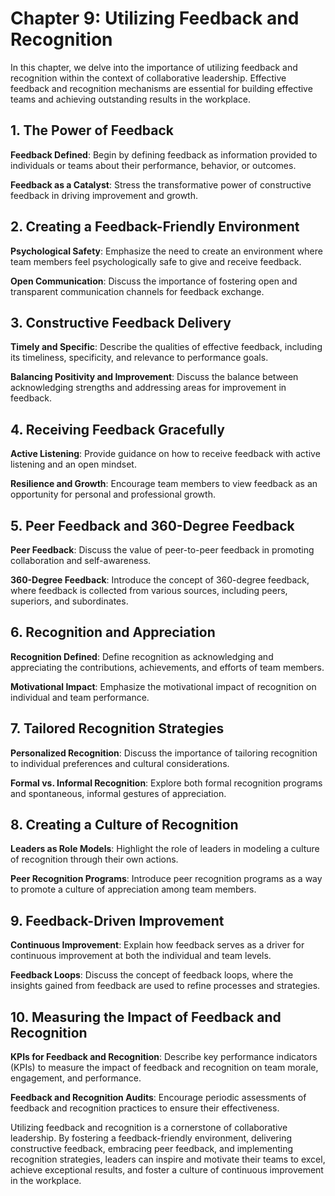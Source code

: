Chapter 9: Utilizing Feedback and Recognition
=============================================

In this chapter, we delve into the importance of utilizing feedback and recognition within the context of collaborative leadership. Effective feedback and recognition mechanisms are essential for building effective teams and achieving outstanding results in the workplace.

**1. The Power of Feedback**
----------------------------

**Feedback Defined**: Begin by defining feedback as information provided to individuals or teams about their performance, behavior, or outcomes.

**Feedback as a Catalyst**: Stress the transformative power of constructive feedback in driving improvement and growth.

**2. Creating a Feedback-Friendly Environment**
-----------------------------------------------

**Psychological Safety**: Emphasize the need to create an environment where team members feel psychologically safe to give and receive feedback.

**Open Communication**: Discuss the importance of fostering open and transparent communication channels for feedback exchange.

**3. Constructive Feedback Delivery**
-------------------------------------

**Timely and Specific**: Describe the qualities of effective feedback, including its timeliness, specificity, and relevance to performance goals.

**Balancing Positivity and Improvement**: Discuss the balance between acknowledging strengths and addressing areas for improvement in feedback.

**4. Receiving Feedback Gracefully**
------------------------------------

**Active Listening**: Provide guidance on how to receive feedback with active listening and an open mindset.

**Resilience and Growth**: Encourage team members to view feedback as an opportunity for personal and professional growth.

**5. Peer Feedback and 360-Degree Feedback**
--------------------------------------------

**Peer Feedback**: Discuss the value of peer-to-peer feedback in promoting collaboration and self-awareness.

**360-Degree Feedback**: Introduce the concept of 360-degree feedback, where feedback is collected from various sources, including peers, superiors, and subordinates.

**6. Recognition and Appreciation**
-----------------------------------

**Recognition Defined**: Define recognition as acknowledging and appreciating the contributions, achievements, and efforts of team members.

**Motivational Impact**: Emphasize the motivational impact of recognition on individual and team performance.

**7. Tailored Recognition Strategies**
--------------------------------------

**Personalized Recognition**: Discuss the importance of tailoring recognition to individual preferences and cultural considerations.

**Formal vs. Informal Recognition**: Explore both formal recognition programs and spontaneous, informal gestures of appreciation.

**8. Creating a Culture of Recognition**
----------------------------------------

**Leaders as Role Models**: Highlight the role of leaders in modeling a culture of recognition through their own actions.

**Peer Recognition Programs**: Introduce peer recognition programs as a way to promote a culture of appreciation among team members.

**9. Feedback-Driven Improvement**
----------------------------------

**Continuous Improvement**: Explain how feedback serves as a driver for continuous improvement at both the individual and team levels.

**Feedback Loops**: Discuss the concept of feedback loops, where the insights gained from feedback are used to refine processes and strategies.

**10. Measuring the Impact of Feedback and Recognition**
--------------------------------------------------------

**KPIs for Feedback and Recognition**: Describe key performance indicators (KPIs) to measure the impact of feedback and recognition on team morale, engagement, and performance.

**Feedback and Recognition Audits**: Encourage periodic assessments of feedback and recognition practices to ensure their effectiveness.

Utilizing feedback and recognition is a cornerstone of collaborative leadership. By fostering a feedback-friendly environment, delivering constructive feedback, embracing peer feedback, and implementing recognition strategies, leaders can inspire and motivate their teams to excel, achieve exceptional results, and foster a culture of continuous improvement in the workplace.
